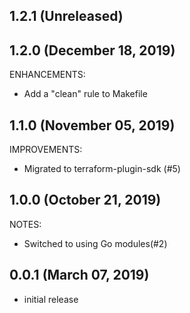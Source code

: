 ## 1.2.1 (Unreleased)
## 1.2.0 (December 18, 2019)

ENHANCEMENTS:
* Add a "clean" rule to Makefile

## 1.1.0 (November 05, 2019)

IMPROVEMENTS:

* Migrated to terraform-plugin-sdk (#5)

## 1.0.0 (October 21, 2019)

NOTES:

* Switched to using Go modules(#2)

## 0.0.1 (March 07, 2019)

* initial release
